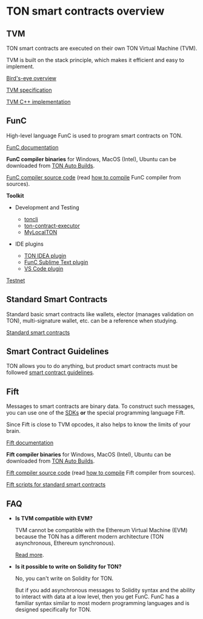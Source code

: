 # TON smart contracts overview

## TVM

TON smart contracts are executed on their own TON Virtual Machine (TVM).

TVM is built on the stack principle, which makes it efficient and easy to implement.

[Bird's-eye overview](/smart-contracts/tvm_overview.md)

[TVM specification](https://ton-blockchain.github.io/docs/tvm.pdf)

[TVM C++ implementation](https://github.com/newton-blockchain/ton/tree/master/crypto/vm)

## FunC

High-level language FunC is used to program smart contracts on TON.

[FunC documentation](https://ton.org/docs/#/func/overview.md)

**FunC compiler binaries** for Windows, MacOS (Intel), Ubuntu can be downloaded from [TON Auto Builds](https://github.com/newton-blockchain/ton/actions?query=branch%3Amaster+is%3Acompleted).

[FunC compiler source code](https://github.com/newton-blockchain/ton/tree/master/crypto/func) (read [how to compile](/compile.md#FunC) FunC compiler from sources).

**Toolkit**
- Development and Testing
   * [toncli](https://github.com/disintar/toncli)
   * [ton-contract-executor](https://github.com/Naltox/ton-contract-executor)
   * [MyLocalTON](/nodes/local-ton.md)

- IDE plugins
   * [TON IDEA plugin](https://plugins.jetbrains.com/plugin/18541-ton-development)
   * [FunC Sublime Text plugin](https://github.com/savva425/func_plugin_sublimetext3)
   * [VS Code plugin](https://marketplace.visualstudio.com/items?itemName=tonwhales.func-vscode)


[Testnet](/testnet/)

## Standard Smart Contracts

Standard basic smart contracts like wallets, elector (manages validation on TON), multi-signature wallet, etc. can be a reference when studying.

[Standard smart contracts](https://github.com/newton-blockchain/ton/tree/master/crypto/smartcont)

## Smart Contract Guidelines

TON allows you to do anything, but product smart contracts must be followed [smart contract guidelines](https://ton.org/docs/#/howto/smart-contract-guidelines). 

## Fift

Messages to smart contracts are binary data. To construct such messages, you can use one of the [SDKs](https://ton.org/docs/#/apis/) **or** the special programming language Fift.

Since Fift is close to TVM opcodes, it also helps to know the limits of your brain.

[Fift documentation](https://ton-blockchain.github.io/docs/fiftbase.pdf)

**Fift compiler binaries** for Windows, MacOS (Intel), Ubuntu can be downloaded from [TON Auto Builds](https://github.com/newton-blockchain/ton/actions?query=branch%3Amaster+is%3Acompleted).

[Fift compiler source code](https://github.com/newton-blockchain/ton/tree/master/crypto/fift) (read [how to compile](/compile.md#Fift) Fift compiler from sources).

[Fift scripts for standard smart contracts](https://github.com/newton-blockchain/ton/tree/master/crypto/smartcont)


## FAQ

- **Is TVM compatible with EVM?**

   TVM cannot be compatible with the Ethereum Virtual Machine (EVM) because the TON has a different modern architecture (TON asynchronous, Ethereum synchronous).

   [Read more](https://telegra.ph/Its-time-to-try-something-new-Asynchronous-smart-contracts-03-25).

- **Is it possible to write on Solidity for TON?**

   No, you can't write on Solidity for TON. 

   But if you add asynchronous messages to Solidity syntax and the ability to interact with data at a low level, then you get FunC. FunC has a familiar syntax similar to most modern programming languages and is designed specifically for TON.
